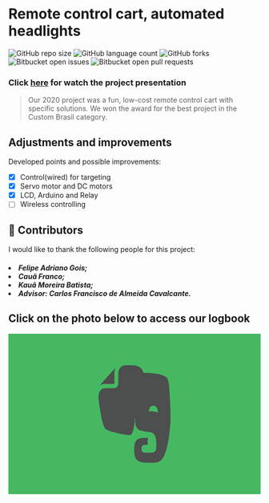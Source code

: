 # Remote control cart, automated headlights

![GitHub repo size](https://img.shields.io/github/repo-size/KauaMB2/Projete2020-Equipe1301?style=for-the-badge)
![GitHub language count](https://img.shields.io/github/languages/count/KauaMB2/Projete2020-Equipe1301?style=for-the-badge)
![GitHub forks](https://img.shields.io/github/forks/KauaMB2/Projete2020-Equipe1301?style=for-the-badge)
![Bitbucket open issues](https://img.shields.io/bitbucket/issues/KauaMB2/Projete2020-Equipe1301?style=for-the-badge)
![Bitbucket open pull requests](https://img.shields.io/bitbucket/pr-raw/KauaMB2/Projete2020-Equipe1301?style=for-the-badge)

<h3>Click <a href="https://www.youtube.com/watch?v=oc6nMRU68TE&t=1s">here</a> for watch the project presentation</h3>

> Our 2020 project was a fun, low-cost remote control cart with specific solutions.
We won the award for the best project in the Custom Brasil category.

## Adjustments and improvements

Developed points and possible improvements:

- [x] Control(wired) for targeting
- [x] Servo motor and DC motors
- [x] LCD, Arduino and Relay
- [ ] Wireless controlling

## 🤝 Contributors

I would like to thank the following people for this project:

<h5>
<li>Felipe Adriano Gois;
<li>Cauã Franco;
<li>Kauã Moreira Batista;
<li>Advisor: Carlos Francisco de Almeida Cavalcante.
</h5>

## Click on the photo below to access our logbook

<center><a href="https://www.evernote.com/shard/s713/sh/d125931a-4eb5-499c-8322-a7acde7974bc/f0a80785d515f408d7847a0a3c3eab3d"><img src="img\imgEvernote.png" class="img" width = 600 height = 320></a> </center>
